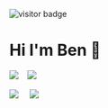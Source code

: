 ![visitor badge](https://visitor-badge.glitch.me/badge?page_id=bengelhaupt.visitor-badge)

# Hi I'm Ben 👋

<div>
  <img align="top" src="https://github-readme-stats.vercel.app/api?username=bengelhaupt&count_private=true&show_icons=true&hide_rank=true&custom_title=My%20GitHub%20Stats&bg_color=0d1117&text_color=FFFFFF" />&nbsp;&nbsp;&nbsp;
  <img align="top" src="https://github-readme-stats.vercel.app/api/top-langs/?username=bengelhaupt&layout=compact&bg_color=0d1117&text_color=FFFFFF" />
</div>


<br>
<a href="https://www.linkedin.com/in/bengelhaupt/"><img src="https://img.shields.io/badge/LinkedIn-0077B5?style=for-the-badge&logo=linkedin&logoColor=white"/></a>
&nbsp;&nbsp;&nbsp;
<a href="https://www.bengelhaupt.com/"><img src=https://img.shields.io/badge/website-000000?style=for-the-badge&logo=About.me&logoColor=white"/></a>
